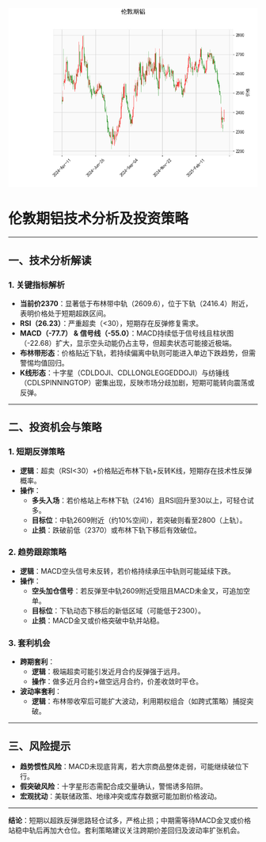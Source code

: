 ![图](2025-04-11_plot.png)



# 伦敦期铝技术分析及投资策略

---

## 一、技术分析解读

### 1. **关键指标解析**
- **当前价2370**：显著低于布林带中轨（2609.6），位于下轨（2416.4）附近，表明价格处于短期超跌区间。
- **RSI（26.23）**：严重超卖（<30），短期存在反弹修复需求。
- **MACD（-77.7） & 信号线（-55.0）**：MACD持续低于信号线且柱状图（-22.68）扩大，显示空头动能仍占主导，但超卖状态可能接近极端。
- **布林带形态**：价格贴近下轨，若持续偏离中轨则可能进入单边下跌趋势，但需警惕均值回归。
- **K线形态**：十字星（CDLDOJI、CDLLONGLEGGEDDOJI）与纺锤线（CDLSPINNINGTOP）密集出现，反映市场分歧加剧，短期可能转向震荡或反弹。

---

## 二、投资机会与策略

### 1. **短期反弹策略**
- **逻辑**：超卖（RSI<30）+价格贴近布林下轨+反转K线，短期存在技术性反弹概率。
- **操作**：
  - **多头入场**：若价格站上布林下轨（2416）且RSI回升至30以上，可轻仓试多。
  - **目标位**：中轨2609附近（约10%空间），若突破则看至2800（上轨）。
  - **止损**：跌破前低（2370）或布林下轨下移后有效破位。

### 2. **趋势跟踪策略**
- **逻辑**：MACD空头信号未反转，若价格持续承压中轨则可能延续下跌。
- **操作**：
  - **空头加仓信号**：若反弹至中轨2609附近受阻且MACD未金叉，可追加空单。
  - **目标位**：下轨动态下移后的新低区域（可能低于2300）。
  - **止损**：MACD金叉或价格突破中轨并站稳。

### 3. **套利机会**
- **跨期套利**：
  - **逻辑**：极端超卖可能引发近月合约反弹强于远月。
  - **操作**：做多近月合约+做空远月合约，价差收敛时平仓。
- **波动率套利**：
  - **逻辑**：布林带收窄后可能扩大波动，利用期权组合（如跨式策略）捕捉突破。

---

## 三、风险提示
- **趋势惯性风险**：MACD未现底背离，若大宗商品整体走弱，可能继续破位下行。
- **假突破风险**：十字星形态需配合成交量确认，警惕诱多陷阱。
- **宏观扰动**：美联储政策、地缘冲突或库存数据可能加剧价格波动。

---

**结论**：短期以超跌反弹思路轻仓试多，严格止损；中期需等待MACD金叉或价格站稳中轨后再加大仓位。套利策略建议关注跨期价差回归及波动率扩张机会。